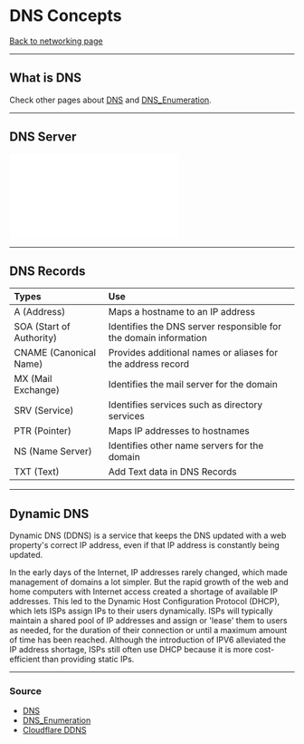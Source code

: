 # DNS Concepts
[Back to networking page](./index.md)

---

## What is DNS
Check other pages about [DNS](DNS.md) and [DNS_Enumeration](../Cyber_Security/DNS_Enumeration.md).

---

## DNS Server
![Types of DNS](DNS.md#Types%20of%20DNS)

---

## DNS Records

|Types|Use|
|:--|:-|
|A (Address)| Maps a hostname to an IP address |
|SOA (Start of Authority)|Identifies the DNS server responsible for the domain information|
|CNAME (Canonical Name)| Provides additional names or aliases for the address record |
|MX (Mail Exchange)|Identifies the mail server for the domain|
|SRV (Service) |Identifies services such as directory services|
|PTR (Pointer) |Maps IP addresses to hostnames |
|NS (Name Server)|Identifies other name servers for the domain|
|TXT (Text) | Add Text data in DNS Records|

---

## Dynamic DNS
Dynamic DNS (DDNS) is a service that keeps the DNS updated with a web property's correct IP address, even if that IP address is constantly being updated.

In the early days of the Internet, IP addresses rarely changed, which made management of domains a lot simpler. But the rapid growth of the web and home computers with Internet access created a shortage of available IP addresses. This led to the Dynamic Host Configuration Protocol (DHCP), which lets ISPs assign IPs to their users dynamically. ISPs will typically maintain a shared pool of IP addresses and assign or 'lease' them to users as needed, for the duration of their connection or until a maximum amount of time has been reached. Although the introduction of IPV6 alleviated the IP address shortage, ISPs still often use DHCP because it is more cost-efficient than providing static IPs.

---

### Source
- [DNS](DNS.md)
- [DNS_Enumeration](../Cyber_Security/DNS_Enumeration.md)
- [Cloudflare DDNS](https://www.cloudflare.com/en-in/learning/dns/glossary/dynamic-dns/)